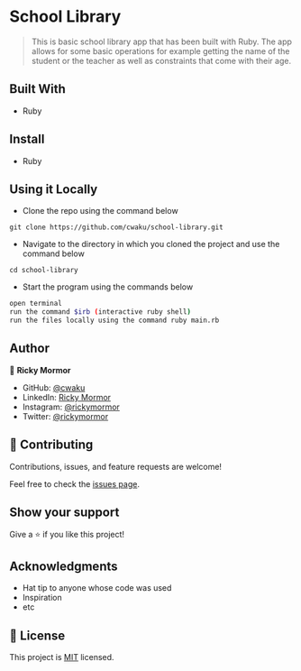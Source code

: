 # School Library

> This is basic school library app that has been built with Ruby. The app allows for some basic operations  for example getting the name of the student or the teacher as well as constraints that come with their age.


## Built With

- Ruby

## Install
* Ruby

## Using it Locally

* Clone the repo using the command below

```
git clone https://github.com/cwaku/school-library.git
```

* Navigate to the directory in which you cloned the project and use the command below

```
cd school-library
```

* Start the program using the commands below
```bash
open terminal
run the command $irb (interactive ruby shell)
run the files locally using the command ruby main.rb
```

## Author

👤 **Ricky Mormor**

- GitHub: [@cwaku](https://github.com/cwaku)
- LinkedIn: [Ricky Mormor](www.linkedin.com/in/ricky-mormor)
- Instagram: [@rickymormor](https://instagram.com/rickymormor)
- Twitter: [@rickymormor](https://twitter.com/rickymormor)



## 🤝 Contributing

Contributions, issues, and feature requests are welcome!

Feel free to check the [issues page](../../issues/).

## Show your support

Give a ⭐️ if you like this project!

## Acknowledgments

- Hat tip to anyone whose code was used
- Inspiration
- etc

## 📝 License

This project is [MIT](./MIT.md) licensed.